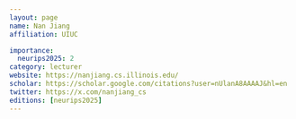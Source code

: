 ```yaml
---
layout: page
name: Nan Jiang
affiliation: UIUC

importance:
  neurips2025: 2
category: lecturer
website: https://nanjiang.cs.illinois.edu/
scholar: https://scholar.google.com/citations?user=nUlanA8AAAAJ&hl=en
twitter: https://x.com/nanjiang_cs
editions: [neurips2025]
---
```

